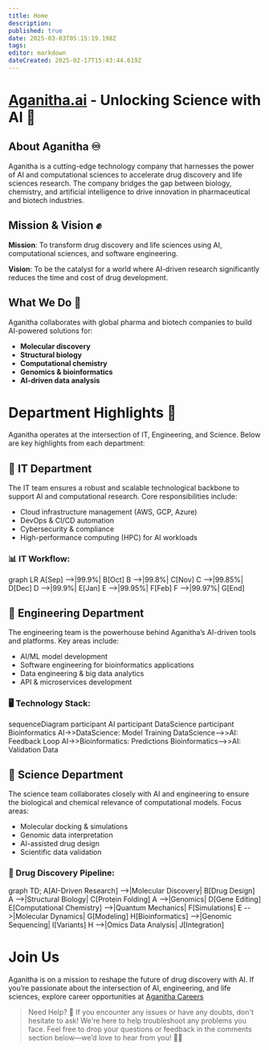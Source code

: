 ```yaml
---
title: Home
description: 
published: true
date: 2025-03-03T05:15:19.198Z
tags: 
editor: markdown
dateCreated: 2025-02-17T15:43:44.619Z
---
```


# [Aganitha.ai](http://Aganitha.ai) - Unlocking Science with AI 🧬

## About Aganitha ♾

Aganitha is a cutting-edge technology company that harnesses the power of AI and computational sciences to accelerate drug discovery and life sciences research. The company bridges the gap between biology, chemistry, and artificial intelligence to drive innovation in pharmaceutical and biotech industries.

## Mission & Vision ✊

**Mission**: To transform drug discovery and life sciences using AI, computational sciences, and software engineering.

**Vision**: To be the catalyst for a world where AI-driven research significantly reduces the time and cost of drug development.

## What We Do 📃

Aganitha collaborates with global pharma and biotech companies to build AI-powered solutions for:

-   **Molecular discovery**
-   **Structural biology**
-   **Computational chemistry**
-   **Genomics & bioinformatics**
-   **AI-driven data analysis**

# Department Highlights 🏬

Aganitha operates at the intersection of IT, Engineering, and Science. Below are key highlights from each department:

## 🔹 IT Department

The IT team ensures a robust and scalable technological backbone to support AI and computational research. Core responsibilities include:

-   Cloud infrastructure management (AWS, GCP, Azure)
-   DevOps & CI/CD automation
-   Cybersecurity & compliance
-   High-performance computing (HPC) for AI workloads

### 📊 IT Workflow:

graph LR A\[Sep\] -->|99.9%| B\[Oct\] B -->|99.8%| C\[Nov\] C -->|99.85%| D\[Dec\] D -->|99.9%| E\[Jan\] E -->|99.95%| F\[Feb\] F -->|99.97%| G\[End\]

## 🔹 Engineering Department

The engineering team is the powerhouse behind Aganitha’s AI-driven tools and platforms. Key areas include:

-   AI/ML model development
-   Software engineering for bioinformatics applications
-   Data engineering & big data analytics
-   API & microservices development

### 🖥 Technology Stack:

sequenceDiagram participant AI participant DataScience participant Bioinformatics AI->>DataScience: Model Training DataScience-->>AI: Feedback Loop AI->>Bioinformatics: Predictions Bioinformatics-->>AI: Validation Data

## 🔹 Science Department

The science team collaborates closely with AI and engineering to ensure the biological and chemical relevance of computational models. Focus areas:

-   Molecular docking & simulations
-   Genomic data interpretation
-   AI-assisted drug design
-   Scientific data validation

### 🧬 Drug Discovery Pipeline:

graph TD; A\[AI-Driven Research\] -->|Molecular Discovery| B\[Drug Design\] A -->|Structural Biology| C\[Protein Folding\] A -->|Genomics| D\[Gene Editing\] E\[Computational Chemistry\] -->|Quantum Mechanics| F\[Simulations\] E -->|Molecular Dynamics| G\[Modeling\] H\[Bioinformatics\] -->|Genomic Sequencing| I\[Variants\] H -->|Omics Data Analysis| J\[Integration\]

# Join Us

Aganitha is on a mission to reshape the future of drug discovery with AI. If you’re passionate about the intersection of AI, engineering, and life sciences, explore career opportunities at [Aganitha Careers](http://www.aganitha.ai/careers/)

> Need Help? 🚀 If you encounter any issues or have any doubts, don't hesitate to ask! We're here to help troubleshoot any problems you face. Feel free to drop your questions or feedback in the comments section below—we’d love to hear from you! 💬✨